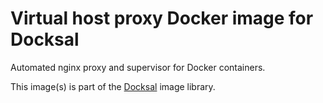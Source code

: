 # Virtual host proxy Docker image for Docksal

Automated nginx proxy and supervisor for Docker containers.

This image(s) is part of the [Docksal](http://docksal.io) image library.

